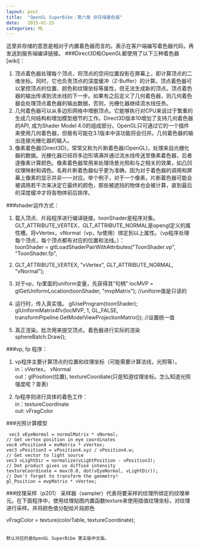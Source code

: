 ```yaml
---
layout: post
title:  "OpenGL SuperBibe：第六章 非存储着色器"
date:   2015-01-25 
categories: ML
---
```


这里非存储的意思是相对于内置着色器而言的。表示在客户端编写着色器代码，再发送到服务端编译链接。
###Direct3D和OpenGL都使用了以下三种着色器[wiki]：

1. 顶点着色器处理每个顶点，将顶点的空间位置投影在屏幕上，即计算顶点的二维坐标。同时，它也负责顶点的深度缓冲（Z-Buffer）的计算。顶点着色器可以掌控顶点的位置、颜色和纹理坐标等属性，但无法生成新的顶点。顶点着色器的输出传递到流水线的下一步。如果有之后定义了几何着色器，则几何着色器会处理顶点着色器的输出数据，否则，光栅化器继续流水线任务。
2. 几何着色器可以从多边形网格中增删顶点。它能够执行对CPU来说过于繁重的生成几何结构和增加模型细节的工作。Direct3D版本10增加了支持几何着色器的API, 成为Shader Model 4.0的组成部分。OpenGL只可通过它的一个插件来使用几何着色器，但极有可能在3.1版本中该功能将会归并。几何着色器的输出连接光栅化器的输入。
3. 像素着色器(Direct3D)，常常又称为片断着色器(OpenGL)，处理来自光栅化器的数据。光栅化器已经将多边形填满并通过流水线传送至像素着色器，后者逐像素计算颜色。像素着色器常用来处理场景光照和与之相关的效果，如凸凹纹理映射和调色。名称片断着色器似乎更为准确，因为对于着色器的调用和屏幕上像素的显示并非一一对应。举个例子，对于一个像素，片断着色器可能会被调用若干次来决定它最终的颜色，那些被遮挡的物体也会被计算，直到最后的深度缓冲才将各物体前后排序。


###shader运作方式：
1. 载入顶点、片段程序进行编译链接。toonShader是程序对象。GLT_ATTRIBUTE_VERTEX，GLT_ATTRIBUTE_NORMAL是opengl定义的属性槽。将vVertex，vNormal（vp，fp使用）绑定到以上属性。（vp程序处理每个顶点，每个顶点都有对应的位置和法线。）：<br/>
toonShader = gltLoadShaderPairWithAttributes("ToonShader.vp", "ToonShader.fp", 
2. GLT_ATTRIBUTE_VERTEX, "vVertex",
   GLT_ATTRIBUTE_NORMAL, "vNormal");

3. 对于vp，fp里面的uniform变量，先获得其“句柄”
locMVP = glGetUniformLocation(toonShader, "mvpMatrix");  //uniform值是只读的

4. 运行时，传入真实值。
glUseProgram(toonShader);
glUniformMatrix4fv(locMVP, 1, GL_FALSE, transformPipeline.GetModelViewProjectionMatrix()); //设置统一值

5. 真正渲染。批次用来提交顶点。着色器进行实际的渲染    
sphereBatch.Draw();

###vp, fp 程序：

1. vp程序主要计算顶点的位置和纹理坐标（可能需要计算法线，光照等）。<br/>
in：vVertex， vNormal <br/>
out：glPosition(位置), textureCoordiate(只是知道纹理坐标。怎么知道光照强度呢？查表)

2. fp程序则进行具体的着色工作：<br/>
in：textureCoordinate <br/>
out: vFragColor

###光照计算模型
```
 vec3 vEyeNormal = normalMatrix * vNormal;
// Get vertex position in eye coordinates
vec4 vPosition4 = mvMatrix * vVertex;
vec3 vPosition3 = vPosition4.xyz / vPosition4.w;
// Get vector to light source
vec3 vLightDir = normalize(vLightPosition - vPosition3);
// Dot product gives us diffuse intensity
textureCoordinate = max(0.0, dot(vEyeNormal, vLightDir));
// Don't forget to transform the geometry!
gl_Position = mvpMatrix * vVertex;
```
###纹理采样（p201）
采样器（sampler）代表将要采样的纹理所绑定的纹理单元。在下面程序中，使用纹理贴图内置函数texture来使用插值纹理坐标，对纹理进行采样。并将颜色值分配给片段颜色

vFragColor = texture(colorTable, textureCoordinate);
<br/><br/>

```
默认对应的是OpenGL SuperBibe 第五版中文版。
```